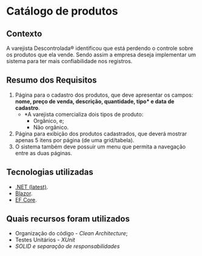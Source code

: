 # Catálogo de produtos

## Contexto

A varejista Descontrolada® identificou que está perdendo o controle sobre os produtos que ela vende.
Sendo assim a  empresa deseja implementar um sistema para ter mais confiabilidade nos registros.

## Resumo dos Requisitos

1. Página para o cadastro dos produtos, que deve apresentar os campos: **nome, preço de venda, descrição, quantidade, tipo\* e data de cadastro**.
    - *A varejista comercializa dois tipos de produto:
        - Orgânico, e;
        - Não orgânico.
2. Página para exibição dos produtos cadastrados, que deverá mostrar apenas 5 itens por página (de uma grid/tabela).
3. O sistema também deve possuir um menu que permita a navegação entre as duas páginas.

## Tecnologias utilizadas

- [.NET (latest)](https://dotnet.microsoft.com/en-us/download).
- [Blazor](https://dotnet.microsoft.com/en-us/apps/aspnet/web-apps/blazor).
- [EF Core](https://github.com/dotnet/efcore).

## Quais recursos foram utilizados
- Organização do código - *Clean Architecture*;
- Testes Unitários - *XUnit*
- *SOLID e separação de responsabilidades*
